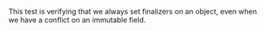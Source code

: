 This test is verifying that we always set finalizers on an object, even when we have a conflict on an immutable field.